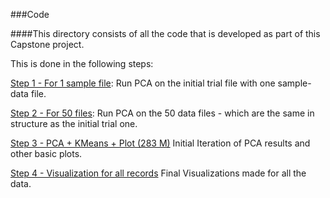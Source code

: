 ###Code

####This directory consists of all the code that is developed as part of this Capstone project.

This is done in the following steps:

   [Step 1 - For 1 sample file](https://github.com/akhuia/Capstone_SeaFlow/tree/master/Code/Step%201%20-%20%20For%201%20sample%20file): 
      Run PCA on the initial trial file with one sample-data file.
   
   [Step 2 - For 50 files](https://github.com/akhuia/Capstone_SeaFlow/tree/master/Code/Step%202%20-%20For%2050%20files): Run PCA on the 50 data files - which are the same in structure as the initial trial one.  
   
   [Step 3 - PCA + KMeans + Plot (283 M)](https://github.com/akhuia/Capstone_SeaFlow/tree/e729ceb2b570c9c3045a9e967c5903f998912f74/Code/Step%203%20-%20PCA%20%2B%20KMeans%20%2B%20Plot/Output_Images)
   Initial Iteration of PCA results and other basic plots.
   
   [Step 4 - Visualization for all records](https://github.com/akhuia/Capstone_SeaFlow/tree/e729ceb2b570c9c3045a9e967c5903f998912f74/Code/Step%204%20-%20Visualizations%20for%20all%20records%20(283M))
   Final Visualizations made for all the data.

